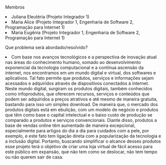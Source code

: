 <p>
    Membros
    <li>Juliana Eleutéria (Projeto Integrador 1)</li>
    <li>Maria Alice (Projeto Integrador 1, Engenharia de Software 2, Programação para Internet 1)</li>
    <li>Maria Eugênia (Projeto Integrador 1, Engenharia de Software 2, Programação para Internet 1)</li>
</p>  
<p>
    Que problema será abordado/resolvido?
    <li>Com base nos avanços tecnológicos e a perspectiva de inovação atual nas áreas do conhecimento humano, somado ao desenvolvimento exponencial da tecnologia computacional e a contínua ascensão da internet, nos encontramos em um mundo digital e virtual, dos softwares e aplicativos. Tal fato permite que produtos, serviços e informações sejam acessados e adquiridos através de dispositivos conectados à internet. Neste mundo digital, surgiram os produtos digitais, também conhecidos como infoprodutos, que oferecem recursos, serviços e conteúdos que podem ser adquiridos a preços atrativos e até mesmo de maneira gratuita, bastando para isso um simples download. De maneira que, o mercado dos produtos digitais está em ebulição, com um modelo de negócio e produtos que têm como base o capital intelectual e o baixo custo de produção se comparado a produtos e serviços convencionais. Diante disso, produtos a base de vendas online têm aumentado de maneira excepcional, especialmente para artigos do dia a dia para cuidados com a pele, por exemplo, e este fato tem ligação direta com a popularização da tecnologia e a inclusão digital. Portanto, buscando simplificar o alcance desses produtos esse projeto terá o objetivo de criar uma loja virtual de fácil acesso para este público em expansão, que não tem como se deslocar, não tem tempo ou não querem sair de casa.</li> 
</p>    

